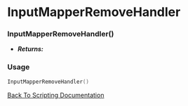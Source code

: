 # InputMapperRemoveHandler

### InputMapperRemoveHandler()
- ***Returns:*** 

### Usage

```Lua
InputMapperRemoveHandler()
```


[Back To Scripting Documentation](../README.md)
